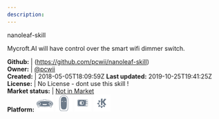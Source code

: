 ```yaml
---
description: 
---
```

nanoleaf-skill

Mycroft.AI will have control over the smart wifi dimmer switch.

**Github:** | (https://github.com/pcwii/nanoleaf-skill)  
**Owner:** | [@pcwii](https://github.com/pcwii)  
**Created:** | 2018-05-05T18:09:59Z  **Last updated:** 2019-10-25T19:41:25Z  
**License:** | No License - dont use this skill !  
**Market status:** | [Not in Market](https://market.mycroft.ai/skill/)  
**Platform:**   ![](.gitbook/assets/mark-1-icon.png)  ![](.gitbook/assets/mark-2-icon.png)  ![](.gitbook/assets/picroft-icon.png)  ![](.gitbook/assets/kde.png)   
